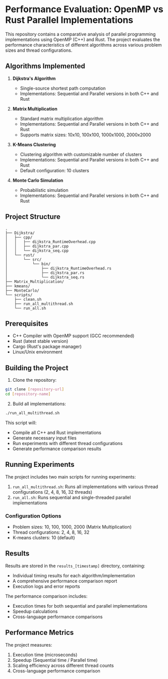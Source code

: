 # Performance Evaluation: OpenMP vs Rust Parallel Implementations

This repository contains a comparative analysis of parallel programming implementations using OpenMP (C++) and Rust. The project evaluates the performance characteristics of different algorithms across various problem sizes and thread configurations.

## Algorithms Implemented

1. **Dijkstra's Algorithm**
   - Single-source shortest path computation
   - Implementations: Sequential and Parallel versions in both C++ and Rust

2. **Matrix Multiplication**
   - Standard matrix multiplication algorithm
   - Implementations: Sequential and Parallel versions in both C++ and Rust
   - Supports matrix sizes: 10x10, 100x100, 1000x1000, 2000x2000

3. **K-Means Clustering**
   - Clustering algorithm with customizable number of clusters
   - Implementations: Sequential and Parallel versions in both C++ and Rust
   - Default configuration: 10 clusters

4. **Monte Carlo Simulation**
   - Probabilistic simulation
   - Implementations: Sequential and Parallel versions in both C++ and Rust

## Project Structure

```
.
├── Dijkstra/
│   ├── cpp/
│   │   ├── dijkstra_RuntimeOverhead.cpp
│   │   ├── dijkstra_par.cpp
│   │   └── dijkstra_seq.cpp
│   └── rust/
│       └── src/
│           └── bin/
│               ├── dijkstra_RuntimeOverhead.rs
│               ├── dijkstra_par.rs
│               └── dijkstra_seq.rs
├── Matrix_Multiplication/
├── kmeans/
├── MonteCarlo/
└── scripts/
    ├── clean.sh
    ├── run_all_multithread.sh
    └── run_all.sh
```

## Prerequisites

- C++ Compiler with OpenMP support (GCC recommended)
- Rust (latest stable version)
- Cargo (Rust's package manager)
- Linux/Unix environment

## Building the Project

1. Clone the repository:
```bash
git clone [repository-url]
cd [repository-name]
```

2. Build all implementations:
```bash
./run_all_multithread.sh
```

This script will:
- Compile all C++ and Rust implementations
- Generate necessary input files
- Run experiments with different thread configurations
- Generate performance comparison results

## Running Experiments

The project includes two main scripts for running experiments:

1. `run_all_multithread.sh`: Runs all implementations with various thread configurations (2, 4, 8, 16, 32 threads)
2. `run_all.sh`: Runs sequential and single-threaded parallel implementations

### Configuration Options

- Problem sizes: 10, 100, 1000, 2000 (Matrix Multiplication)
- Thread configurations: 2, 4, 8, 16, 32
- K-means clusters: 10 (default)

## Results

Results are stored in the `results_[timestamp]` directory, containing:
- Individual timing results for each algorithm/implementation
- A comprehensive performance comparison report
- Execution logs and error reports

The performance comparison includes:
- Execution times for both sequential and parallel implementations
- Speedup calculations
- Cross-language performance comparisons

## Performance Metrics

The project measures:
1. Execution time (microseconds)
2. Speedup (Sequential time / Parallel time)
3. Scaling efficiency across different thread counts
4. Cross-language performance comparison